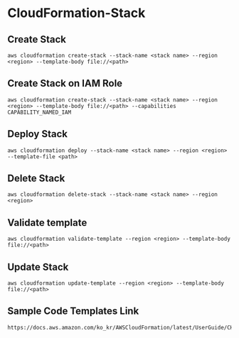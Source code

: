 # CloudFormation-Stack

## Create Stack
```
aws cloudformation create-stack --stack-name <stack name> --region <region> --template-body file://<path>
```

## Create Stack on IAM Role
```
aws cloudformation create-stack --stack-name <stack name> --region <region> --template-body file://<path> --capabilities CAPABILITY_NAMED_IAM
```

## Deploy Stack
```
aws cloudformation deploy --stack-name <stack name> --region <region> --template-file <path>
```

## Delete Stack
```
aws cloudformation delete-stack --stack-name <stack name> --region <region>
```

## Validate template
```
aws cloudformation validate-template --region <region> --template-body file://<path>
```

## Update Stack
```
aws cloudformation update-template --region <region> --template-body file://<path>
```

## Sample Code Templates Link
```
https://docs.aws.amazon.com/ko_kr/AWSCloudFormation/latest/UserGuide/CHAP_TemplateQuickRef.html
```